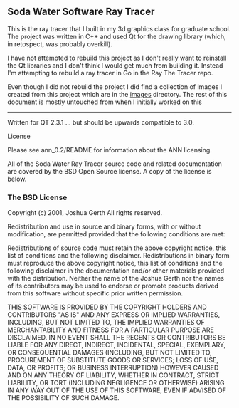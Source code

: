 ## Soda Water Software Ray Tracer

This is the ray tracer that I built in my 3d graphics class for
graduate school.  The project was written in C++ and used Qt for
the drawing library (which, in retospect, was probably overkill).

I have not attempted to rebuild this project as I don't really
want to reinstall the Qt libraries and I don't think I would
get much from building it.  Instead I'm attempting to rebuild
a ray tracer in Go in the Ray The Tracer repo.

Even though I did not rebuild the project I did find a collection
of images I created from this project which are in the [images](images)
directory.  The rest of this document is mostly untouched from when
I initially worked on this

--------

Written for QT 2.3.1 ... but should be upwards compatible to 3.0.

License

Please see ann_0.2/README for information about the ANN licensing.

All of the Soda Water Ray Tracer source code and related documentation
are covered by the BSD Open Source license.  A copy of the license is
below.  


### The BSD License


Copyright (c) 2001, Joshua Gerth
 All rights reserved.

Redistribution and use in source and binary forms, with or without
modification, are permitted provided that the following conditions are
met:

Redistributions of source code must retain the above copyright notice,
this list of conditions and the following disclaimer.  Redistributions
in binary form must reproduce the above copyright notice, this list of
conditions and the following disclaimer in the documentation and/or
other materials provided with the distribution.  Neither the name of
the Joshua Gerth nor the names of its contributors may be used to
endorse or promote products derived from this software without
specific prior written permission.

THIS SOFTWARE IS PROVIDED BY THE COPYRIGHT HOLDERS AND CONTRIBUTORS
"AS IS" AND ANY EXPRESS OR IMPLIED WARRANTIES, INCLUDING, BUT NOT
LIMITED TO, THE IMPLIED WARRANTIES OF MERCHANTABILITY AND FITNESS FOR
A PARTICULAR PURPOSE ARE DISCLAIMED. IN NO EVENT SHALL THE REGENTS OR
CONTRIBUTORS BE LIABLE FOR ANY DIRECT, INDIRECT, INCIDENTAL, SPECIAL,
EXEMPLARY, OR CONSEQUENTIAL DAMAGES (INCLUDING, BUT NOT LIMITED TO,
PROCUREMENT OF SUBSTITUTE GOODS OR SERVICES; LOSS OF USE, DATA, OR
PROFITS; OR BUSINESS INTERRUPTION) HOWEVER CAUSED AND ON ANY THEORY OF
LIABILITY, WHETHER IN CONTRACT, STRICT LIABILITY, OR TORT (INCLUDING
NEGLIGENCE OR OTHERWISE) ARISING IN ANY WAY OUT OF THE USE OF THIS
SOFTWARE, EVEN IF ADVISED OF THE POSSIBILITY OF SUCH DAMAGE.



